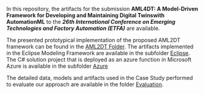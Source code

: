 In this repository, the artifacts for the submission **AML4DT: A Model-Driven Framework for Developing and Maintaining Digital Twinswith AutomationML** to the ***26th International Conference on Emerging Technologies and Factory Automation (ETFA)*** are available.

The presented prototypical implementation of the proposed AML2DT framework can be found in the [AML2DT Folder](./AML2DT). The artifacts implemented in the Eclipse Modeling Framework are available in the subfolder [Eclipse](./AML2DT/Eclipse). The C# solution project that is deployed as an azure function in Microsoft Azure is available in the subfolder [Azure](./AML2DT/Azure)

The detailed data, models and artifacts used in the Case Study performed to evaluate our approach are available in the folder [Evaluation](./Evaluation).
